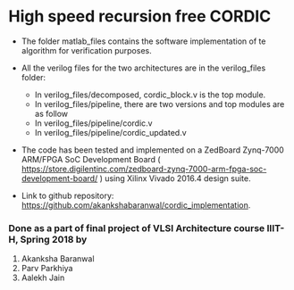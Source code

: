 # High speed recursion free CORDIC

- The folder matlab_files contains the software implementation of te algorithm for verification purposes.

- All the verilog files for the two architectures are in the verilog_files folder:
	* In verilog_files/decomposed, cordic_block.v is the top module.
	* In verilog_files/pipeline, there are two versions and top modules are as follow
	* In verilog_files/pipeline/cordic.v 
	* In verilog_files/pipeline/cordic_updated.v 

- The code has been tested and implemented on a ZedBoard Zynq-7000 ARM/FPGA SoC Development Board ( https://store.digilentinc.com/zedboard-zynq-7000-arm-fpga-soc-development-board/ ) using Xilinx Vivado 2016.4 design suite.

- Link to github repository: https://github.com/akankshabaranwal/cordic_implementation. 


### Done as a part of final project of VLSI Architecture course IIIT-H, Spring 2018 by

1. Akanksha Baranwal
2. Parv Parkhiya
3. Aalekh Jain
